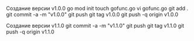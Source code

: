 Создание версии v1.0.0
go mod init
touch gofunc.go
vi gofunc.go
git add .
git commit -a -m "v1.0.0"
git push
git tag v1.0.0
git push -q origin v1.0.0

Создание версии v1.1.0
git commit -a -m "v1.1.0"
git push
git tag v1.1.0
git push -q origin v1.1.0
